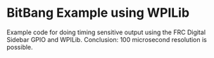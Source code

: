BitBang Example using WPILib
============================

Example code for doing timing sensitive output using the FRC Digital Sidebar GPIO and WPILib.  Conclusion: 100 microsecond resolution is possible.
